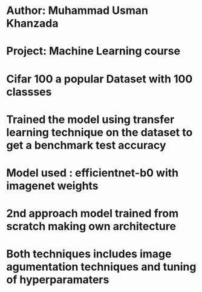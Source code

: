 # Author: Muhammad Usman Khanzada
# Project: Machine Learning course
# Cifar 100 a popular Dataset with 100 classses
# Trained the model using transfer learning technique on the dataset to get a benchmark test accuracy
# Model used : efficientnet-b0 with imagenet weights
# 2nd approach model trained from scratch making own architecture
# Both techniques includes image agumentation techniques and tuning of hyperparamaters

